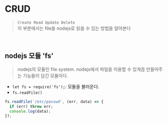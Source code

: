 # CRUD
> `Create Read Update Delete` <br>
> 이 부분에서는 file을 nodejs로 읽을 수 있는 방법을 알아본다
<br>

## nodejs 모듈 'fs'
> nodejs의 모듈인 file system. nodejs에서 파일을 이용할 수 있게끔 만들어주는 기능들이 담긴 모듈이다.

* `let fs = require('fs');`: 모듈을 불러온다.
* `fs.readFile()`
```javascript
fs.readFile('/etc/passwd', (err, data) => {
  if (err) throw err;
  console.log(data);
});
```